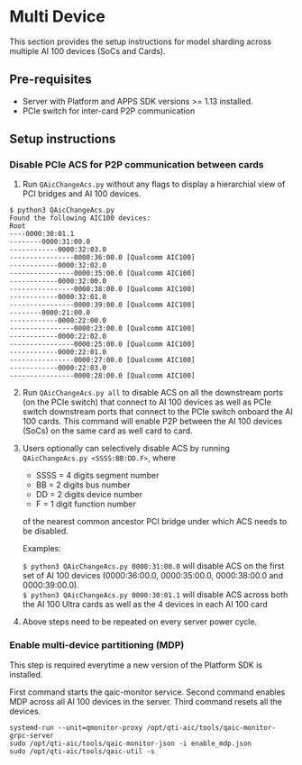 # Multi Device 

This section provides the setup instructions for model sharding across multiple AI 100 devices (SoCs and Cards). 

## Pre-requisites 

- Server with Platform and APPS SDK versions >= 1.13 installed. 
- PCIe switch for inter-card P2P communication

## Setup instructions 

### Disable PCIe ACS for P2P communication between cards 

1. Run `QAicChangeAcs.py` without any flags to display a hierarchial view of PCI bridges and AI 100 devices. 

```
$ python3 QAicChangeAcs.py
Found the following AIC100 devices:
Root
----0000:30:01.1
--------0000:31:00.0
------------0000:32:03.0
----------------0000:36:00.0 [Qualcomm AIC100]
------------0000:32:02.0
----------------0000:35:00.0 [Qualcomm AIC100]
------------0000:32:00.0
----------------0000:38:00.0 [Qualcomm AIC100]
------------0000:32:01.0
----------------0000:39:00.0 [Qualcomm AIC100]
--------0000:21:00.0
------------0000:22:00.0
----------------0000:23:00.0 [Qualcomm AIC100]
------------0000:22:02.0
----------------0000:25:00.0 [Qualcomm AIC100]
------------0000:22:01.0
----------------0000:27:00.0 [Qualcomm AIC100]
------------0000:22:03.0
----------------0000:28:00.0 [Qualcomm AIC100]
```

2. Run `QAicChangeAcs.py all` to disable ACS on all the downstream ports (on the PCIe switch) that connect to AI 100 devices as well as PCIe switch downstream ports that connect to the PCIe switch onboard the AI 100 cards. This command will enable P2P between the AI 100 devices (SoCs) on the same card as well card to card. 

3. Users optionally can selectively disable ACS by running `QAicChangeAcs.py <SSSS:BB:DD.F>`, where 
    - SSSS = 4 digits segment number
    - BB = 2 digits bus number
    - DD = 2 digits device number
    - F = 1 digit function number

    of the nearest common ancestor PCI bridge under which ACS needs to be disabled. 
    
    Examples: 

    `$ python3 QAicChangeAcs.py 0000:31:00.0` will disable ACS on the first set of AI 100 devices (0000:36:00.0, 0000:35:00.0, 0000:38:00.0 and 0000:39:00.0). <br> 
    `$ python3 QAicChangeAcs.py 0000:30:01.1` will disable ACS across both the AI 100 Ultra cards as well as the 4 devices in each AI 100 card <br>

4. Above steps need to be repeated on every server power cycle. 


### Enable multi-device partitioning (MDP)

This step is required everytime a new version of the Platform SDK is installed. 

First command starts the qaic-monitor service. Second command enables MDP across all AI 100 devices in the server. Third command resets all the devices. 
``` 
systemd-run --unit=qmonitor-proxy /opt/qti-aic/tools/qaic-monitor-grpc-server
sudo /opt/qti-aic/tools/qaic-monitor-json -i enable_mdp.json
sudo /opt/qti-aic/tools/qaic-util -s
```
